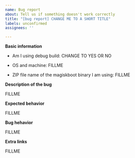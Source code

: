```yaml
---
name: Bug report
about: Tell us if something doesn't work correctly
title: "[bug report] CHANGE ME TO A SHORT TITLE"
labels: unconfirmed
assignees: ''

---
```


<!--
Hi! Please scroll down and the fill in the information (i.e. the "FILLME"s) in this template for your report,
this will help us to understand your report better ;)

Bad title examples:
- ls doesn't work
- missing file
- error
- issue with repack

Good title examples:
- ls doesn't show anything
- unpacked results lack of ... file
- command `magiskboot compress=xz` says "write failed with 9: Bad file description"
- repack says "sendfile: no error" on macOS
-->

**Basic information**

<!-- using debug build will help us to identify the issue easier -->
* Am I using debug build: CHANGE TO YES OR NO

<!-- examples: Windows 11 23h2 x64, macOS 14 ARM64, Ubuntu 22.04 LTS amd64 -->
* OS and machine: FILLME

<!-- this helps us to know the source version of the magiskboot binary you are using. 
       example: magiskboot-8bcea7a-debug-windows-mingw-w64-ucrt-x86_64-standalone.zip -->
* ZIP file name of the magiskboot binary I am using: FILLME

**Description of the bug**

<!-- include the command line you used if appropriate -->

FILLME

**Expected behavior**

<!-- check if the issue is also present on other platforms/OS and
     official Magisk android builds of magiskboot if possible -->

FILLME

**Bug hehavior**

<!-- the crash/error logs goes to here -->

FILLME

**Extra links**

<!-- to the resources like images files involved during the test if needed -->

FILLME
